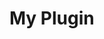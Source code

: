 <!-- This README file is going to be the one displayed on the Grafana.com website for your plugin -->

# My Plugin


